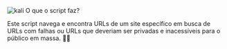 ![kali](https://github.com/helguyuser1/Parameter-Scaler/assets/129449907/5dd3f005-e7a1-4ed0-b4e9-88dd46b61573)
O que o script faz?

Este script navega e encontra URLs de um site específico em busca de URLs com falhas ou URLs que deveriam ser privadas e inacessíveis para o público em massa. 🎁📂
